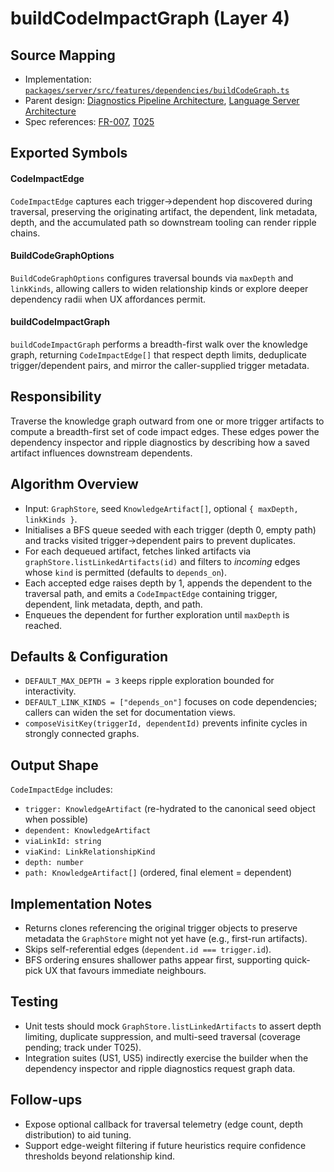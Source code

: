 # buildCodeImpactGraph (Layer 4)

## Source Mapping
- Implementation: [`packages/server/src/features/dependencies/buildCodeGraph.ts`](../../../packages/server/src/features/dependencies/buildCodeGraph.ts)
- Parent design: [Diagnostics Pipeline Architecture](../../layer-3/diagnostics-pipeline.mdmd.md), [Language Server Architecture](../../layer-3/language-server-architecture.mdmd.md)
- Spec references: [FR-007](../../../specs/001-link-aware-diagnostics/spec.md#functional-requirements), [T025](../../../specs/001-link-aware-diagnostics/tasks.md)

## Exported Symbols

#### CodeImpactEdge
`CodeImpactEdge` captures each trigger→dependent hop discovered during traversal, preserving the originating artifact, the dependent, link metadata, depth, and the accumulated path so downstream tooling can render ripple chains.

#### BuildCodeGraphOptions
`BuildCodeGraphOptions` configures traversal bounds via `maxDepth` and `linkKinds`, allowing callers to widen relationship kinds or explore deeper dependency radii when UX affordances permit.

#### buildCodeImpactGraph
`buildCodeImpactGraph` performs a breadth-first walk over the knowledge graph, returning `CodeImpactEdge[]` that respect depth limits, deduplicate trigger/dependent pairs, and mirror the caller-supplied trigger metadata.

## Responsibility
Traverse the knowledge graph outward from one or more trigger artifacts to compute a breadth-first set of code impact edges. These edges power the dependency inspector and ripple diagnostics by describing how a saved artifact influences downstream dependents.

## Algorithm Overview
- Input: `GraphStore`, seed `KnowledgeArtifact[]`, optional `{ maxDepth, linkKinds }`.
- Initialises a BFS queue seeded with each trigger (depth 0, empty path) and tracks visited trigger→dependent pairs to prevent duplicates.
- For each dequeued artifact, fetches linked artifacts via `graphStore.listLinkedArtifacts(id)` and filters to *incoming* edges whose `kind` is permitted (defaults to `depends_on`).
- Each accepted edge raises depth by 1, appends the dependent to the traversal path, and emits a `CodeImpactEdge` containing trigger, dependent, link metadata, depth, and path.
- Enqueues the dependent for further exploration until `maxDepth` is reached.

## Defaults & Configuration
- `DEFAULT_MAX_DEPTH = 3` keeps ripple exploration bounded for interactivity.
- `DEFAULT_LINK_KINDS = ["depends_on"]` focuses on code dependencies; callers can widen the set for documentation views.
- `composeVisitKey(triggerId, dependentId)` prevents infinite cycles in strongly connected graphs.

## Output Shape
`CodeImpactEdge` includes:
- `trigger: KnowledgeArtifact` (re-hydrated to the canonical seed object when possible)
- `dependent: KnowledgeArtifact`
- `viaLinkId: string`
- `viaKind: LinkRelationshipKind`
- `depth: number`
- `path: KnowledgeArtifact[]` (ordered, final element = dependent)

## Implementation Notes
- Returns clones referencing the original trigger objects to preserve metadata the `GraphStore` might not yet have (e.g., first-run artifacts).
- Skips self-referential edges (`dependent.id === trigger.id`).
- BFS ordering ensures shallower paths appear first, supporting quick-pick UX that favours immediate neighbours.

## Testing
- Unit tests should mock `GraphStore.listLinkedArtifacts` to assert depth limiting, duplicate suppression, and multi-seed traversal (coverage pending; track under T025).
- Integration suites (US1, US5) indirectly exercise the builder when the dependency inspector and ripple diagnostics request graph data.

## Follow-ups
- Expose optional callback for traversal telemetry (edge count, depth distribution) to aid tuning.
- Support edge-weight filtering if future heuristics require confidence thresholds beyond relationship kind.
